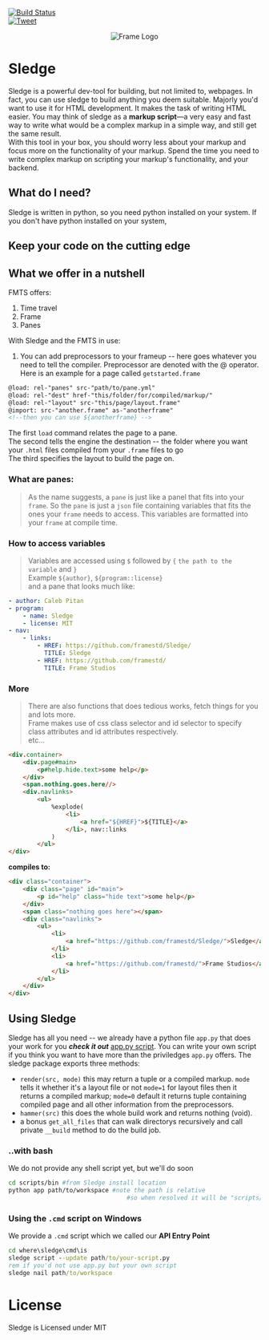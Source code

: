 [![Build Status](https://travis-ci.org/framestd/sledge.svg?branch=master)](https://travis-ci.org/framestd/sledge)  
[![Tweet](https://img.shields.io/twitter/url/http/shields.io.svg?style=social)](https://twitter.com/intent/tweet?text=Develop%20codes%20easily%20no%20lag.%20Allow%20Sledge%20to%20handle%20your%20build%20Get%20Sledge&url=https://github.com/framestd/sledge/&via=RealLongman&hashtags=python,sledge,templates,frame,developers,Remarkup,templatingengine,programming)
<p align="center">
    <img src="https://raw.githubusercontent.com/framestd/sledge/master/images/frame-text300.png" alt="Frame Logo"/>
</p>

# Sledge  
Sledge is a powerful dev-tool for building, but not limited to, webpages. In fact, you can use sledge to build anything you deem suitable. Majorly you'd want to use it for HTML development. It makes the task of writing HTML easier. You may think of sledge as a **markup script**&mdash;a very easy and fast way to write what would be a complex markup in a simple way, and still get the same result.  
With this tool in your box, you should worry less about your markup and focus more on the functionality of your markup. Spend the time you need to write complex markup on scripting your markup's functionality, and your backend.

## What do I need?
Sledge is written in python, so you need python installed on your system. If you don't have python installed on your system,  

## Keep your code on the cutting edge

## What we offer in a nutshell  
FMTS offers:  
1. Time travel  
2. Frame  
3. Panes  

With Sledge and the FMTS in use:  
1. You can add preprocessors to your frameup -- here goes whatever you need to tell the compiler. Preprocessor are denoted with the &commat; operator. Here is an example for a page called `getstarted.frame`  
```html
@load: rel-"panes" src-"path/to/pane.yml"
@load: rel-"dest" href-"this/folder/for/compiled/markup/"
@load: rel-"layout" src-"this/page/layout.frame"
@import: src-"another.frame" as-"anotherframe" 
<!--then you can use ${anotherframe} -->
```  
The first `load` command relates the page to a pane.  
The second tells the engine the destination -- the folder where you want your `.html` files compiled from your `.frame` files to go  
The third specifies the layout to build the page on.  
### What are panes:  
> As the name suggests, a `pane` is just like a panel that fits into your `frame`. So the `pane` is just a `json` file containing variables that fits the ones your `frame` needs to access. This variables are formatted into your `frame` at compile time.  
### How to access variables  
> Variables are accessed using `$` followed by `{` `the path to the variable` and `}`  
> Example `${author}`, `${program::license}`  
> and a pane that looks much like:  
```yaml
- author: Caleb Pitan
- program:
    - name: Sledge
    - license: MIT 
- nav: 
    - links:
        - HREF: https://github.com/framestd/Sledge/
          TITLE: Sledge
        - HREF: https://github.com/framestd/
          TITLE: Frame Studios
```  
### More  
> There are also functions that does tedious works, fetch things for you and lots more.  
> Frame makes use of css class selector and id selector to specify class attributes and id attributes respectively.  
> etc...  
```html
<div.container>
    <div.page#main>
        <p#help.hide.text>some help</p>
    </div>
    <span.nothing.goes.here//>
    <div.navlinks>
        <ul>
            %explode(
                <li>
                    <a href="${HREF}">${TITLE}</a>
                </li>, nav::links
            )
        </ul>
</div>
```
**compiles to:**  
```html
<div class="container">
    <div class="page" id="main">
        <p id="help" class="hide text">some help</p>
    </div>
    <span class="nothing goes here"></span>
    <div class="navlinks">
        <ul>
            <li>
                <a href="https://github.com/framestd/Sledge/">Sledge</a>
            </li>
            <li>
                <a href="https://github.com/framestd/">Frame Studios</a>
            </li>
        </ul>
    </div>
</div>
```  
## Using Sledge  
Sledge has all you need -- we already have a python file `app.py` that does your work for you **_check it out_** [app.py script](https://github.com/framestd/sledge/tree/master/scripts/app.py). You can write your own script if you think you want to have more than the priviledges `app.py` offers. The sledge package exports three methods: 
* `render(src, mode)` this may return a tuple or a compiled markup. `mode` tells it whether it's a layout file or not `mode=1` for layout files then it returns a compiled markup; `mode=0` default it returns tuple containing compiled page and all other information from the preprocessors.   
* `hammer(src)` this does the whole build work and returns nothing (void).  
* a bonus `get_all_files` that can walk directorys recursively and call private `__build` method to do the build job.  

### ..with bash
We do not provide any shell script yet, but we'll do soon  
```bash
cd scripts/bin #from Sledge install location
python app path/to/workspace #note the path is relative
                                 #so when resolved it will be "scripts/bin/path/to/workspace"
```   
### Using the `.cmd` script on Windows  
We provide a `.cmd` script which we called our **API Entry Point** 
```cmd
cd where\sledge\cmd\is
sledge script --update path/to/your-script.py
rem if you'd not use app.py but your own script
sledge nail path/to/workspace
```
# License  
Sledge is Licensed under MIT
